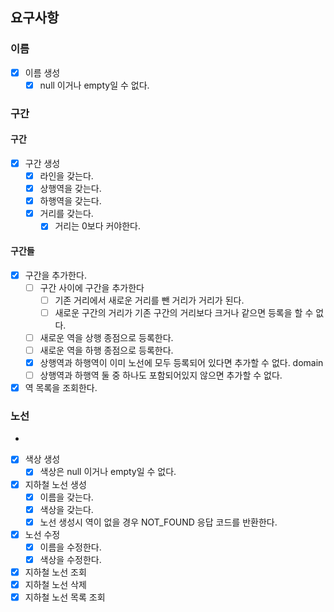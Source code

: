 ## 요구사항

### 이름

- [x] 이름 생성
    - [x] null 이거나 empty일 수 없다.

### 구간

#### 구간

- [x] 구간 생성
    - [x] 라인을 갖는다.
    - [x] 상행역을 갖는다.
    - [x] 하행역을 갖는다.
    - [x] 거리를 갖는다.
        - [x] 거리는 0보다 커야한다.

#### 구간들

- [x] 구간을 추가한다.
  - [ ] 구간 사이에 구간을 추가한다 
    - [ ] 기존 거리에서 새로운 거리를 뺀 거리가 거리가 된다.
    - [ ] 새로운 구간의 거리가 기존 구간의 거리보다 크거나 같으면 등록을 할 수 없다.
  - [ ] 새로운 역을 상행 종점으로 등록한다.
  - [ ] 새로운 역을 하행 종점으로 등록한다.
  - [x] 상행역과 하행역이 이미 노선에 모두 등록되어 있다면 추가할 수 없다. domain
  - [ ] 상행역과 하행역 둘 중 하나도 포함되어있지 않으면 추가할 수 없다.
- [x] 역 목록을 조회한다.

### 노선
-
- [x] 색상 생성
    - [x] 색상은 null 이거나 empty일 수 없다.
- [x] 지하철 노선 생성
    - [x] 이름을 갖는다.
    - [x] 색상을 갖는다.
    - [x] 노선 생성시 역이 없을 경우 NOT_FOUND 응답 코드를 반환한다.
- [x] 노선 수정
    - [x] 이름을 수정한다.
    - [x] 색상을 수정한다.
- [x] 지하철 노선 조회
- [x] 지하철 노선 삭제
- [x] 지하철 노선 목록 조회
